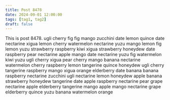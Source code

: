 ```yaml
---
title: Post 8478
date: 2024-09-01 12:00:00
tags: [tag1, tag2]
draft: false
---
```

This is post 8478.
ugli
cherry
fig
fig
mango
zucchini
date
lemon
quince
date
nectarine
xigua
lemon
cherry
watermelon
nectarine
yuzu
mango
lemon
fig
lemon
yuzu
strawberry
raspberry
kiwi
xigua
strawberry
honeydew
date
raspberry
pear
nectarine
apple
mango
date
nectarine
yuzu
fig
watermelon
kiwi
yuzu
ugli
cherry
xigua
pear
cherry
mango
banana
nectarine
watermelon
cherry
raspberry
lemon
tangerine
quince
honeydew
ugli
cherry
tangerine
raspberry
mango
xigua
orange
elderberry
date
banana
banana
raspberry
nectarine
zucchini
ugli
nectarine
lemon
honeydew
apple
banana
strawberry
honeydew
tangerine
date
apple
raspberry
nectarine
pear
grape
nectarine
apple
elderberry
tangerine
mango
apple
mango
nectarine
grape
elderberry
quince
yuzu
banana
watermelon
orange
